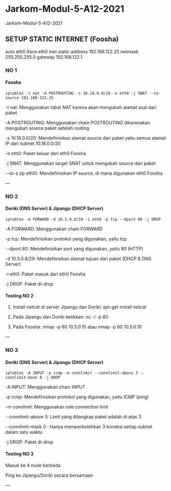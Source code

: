 # Jarkom-Modul-5-A12-2021
Jarkom-Modul-5-A12-2021

## SETUP STATIC INTERNET (Foosha)
auto eth0
iface eth0 inet static
    address 192.168.122.25
    netmask 255.255.255.0
    gateway 192.168.122.1

### NO 1 
#### Foosha
```
iptables -t nat -A POSTROUTING -s 10.18.0.0/20 -o eth0 -j SNAT --to-source 192.168.122.25
```
-t nat: Menggunakan tabel NAT karena akan mengubah alamat asal dari paket

-A POSTROUTING: Menggunakan chain POSTROUTING dikarenakan mengubah source paket setelah routing

-s 10.18.0.0/20: Mendefinisikan alamat source dari paket yaitu semua alamat IP dari subnet 10.18.0.0/20

-o eth0: Paket keluar dari eth0 Foosha

-j SNAT: Menggunakan target SNAT untuk mengubah source dari paket

--to-s (ip eth0): Mendefinisikan IP source, di mana digunakan eth0 Foosha

—
### NO 2 
#### Doriki (DNS Server) & Jipangu (DHCP Server)
```
iptables -A FORWARD -d 10.5.0.8/29 -i eth0 -p tcp --dport 80 -j DROP
```

-A FORWARD: Menggunakan chain FORWARD

-p tcp: Mendefinisikan protokol yang digunakan, yaitu tcp

--dport 80: Mendefinisikan port yang digunakan, yaitu 80 (HTTP)

-d 10.5.0.8/29: Mendefinisikan alamat tujuan dari paket (DHCP & DNS Server) 

-i eth0: Paket masuk dari eth0 Foosha

-j DROP: Paket di-drop

#### Testing NO 2
1. Install netcat di server Jipangu dan Doriki: apt-get install netcat

2. Pada Jipangu dan Doriki ketikkan: nc -l -p 80

3. Pada Foosha: nmap -p 80 10.5.0.10 atau nmap -p 80 10.5.0.10

—
### NO 3
#### Doriki (DNS Server) & Jipangu (DHCP Server)
```
iptables -A INPUT -p icmp -m connlimit --connlimit-above 3 --connlimit-mask 0 -j DROP
```

-A INPUT: Menggunakan chain INPUT

-p icmp: Mendefinisikan protokol yang digunakan, yaitu ICMP (ping)

-m connlimit: Menggunakan rule connection limit

--connlimit-above 3: Limit yang ditangkap paket adalah di atas 3

--connlimit-mask 0 : Hanya memperbolehkan 3 koneksi setiap subnet dalam satu waktu

-j DROP: Paket di-drop

#### Testing NO 3
Masuk ke 4 node berbeda

Ping ke Jipangu/Doriki secara bersamaan


—
